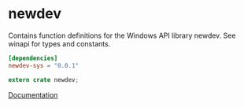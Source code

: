 # newdev #
Contains function definitions for the Windows API library newdev. See winapi for types and constants.

```toml
[dependencies]
newdev-sys = "0.0.1"
```

```rust
extern crate newdev;
```

[Documentation](https://retep998.github.io/doc/winapi/newdev/)
